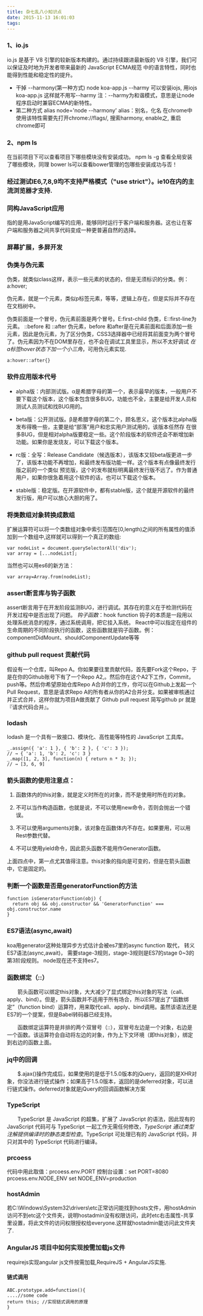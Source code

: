 ```yaml
---
title: 杂七乱八小知识点
date: 2015-11-13 16:01:03
tags: 
---
```

### 1、io.js
io.js 是基于 V8 引擎的较新版本构建的。通过持续跟进最新版的 V8 引擎，我们可以保证及时地为开发者带来最新的 JavaScript ECMA规范 中的语言特性，同时也能得到性能和稳定性的提升。
- 干掉 --harmony(第一种方式)
   node koa-app.js --harmy   可以安装iojs,  用iojs koa-app.js   这样就不用写--harmy
注：--harmy为和谐模式，意思是让node程序启动时兼容ECMA的新特性。
- 第二种方式
alias node='node --harmony'   alias：别名，化名
在chrome中使用该特性需要先打开chrome://flags/, 搜索harmony, enable之, 重启chrome即可
### 2、npm ls
在当前项目下可以查看项目下哪些模块没有安装成功。 npm ls -g  查看全局安装了哪些模块，同理 bower ls可以查看bower管理的包哪些安装成功与否！
### 经过测试IE6,7,8,9均不支持严格模式（"use strict"）。ie10在内的主流浏览器才支持.
### 同构JavaScript应用
指的是用JavaScript编写的应用，能够同时运行于客户端和服务器。这也让在客户端和服务器之间共享代码变成一种更普遍自然的选择。
### 屏幕扩展，多屏开发
### 伪类与伪元素
伪类，就类似class这样，表示一些元素的状态的，但是无须标识的分类。例：a:hover;

伪元素，就是一个元素，类似p标签元素，等等，逻辑上存在，但是实际并不存在在文档树中。

伪类前面是一个冒号，伪元素前面是两个冒号。E:first-child 伪类，E::first-line为元素。
::before 和 ::after 伪元素，before 和after是在元素前面和后面添加一些元素，因此是伪元素，为了区分伪类，CSS3选择器中已经将其前面变为两个冒号了。伪元素因为不在DOM里存在，也不会在调试工具里显示，所以不太好调试
*在a标签hover状态下加一个小三角*，可用伪元素实现.
```
a:hover::after{}
```
### 软件应用版本代号
- alpha版：内部测试版。α是希腊字母的第一个，表示最早的版本，一般用户不要下载这个版本，这个版本包含很多BUG，功能也不全，主要是给开发人员和 测试人员测试和找BUG用的。

- beta版：公开测试版。β是希腊字母的第二个，顾名思义，这个版本比alpha版发布得晚一些，主要是给“部落”用户和忠实用户测试用的，该版本任然存 在很多BUG，但是相对alpha版要稳定一些。这个阶段版本的软件还会不断增加新功能。如果你是发烧友，可以下载这个版本。

- rc版：全写：Release Candidate（候选版本），该版本又较beta版更进一步了，该版本功能不再增加，和最终发布版功能一样。这个版本有点像最终发行版之前的一个类似 预览版，这个的发布就标明离最终发行版不远了。作为普通用户，如果你很急着用这个软件的话，也可以下载这个版本。

- stable版：稳定版。在开源软件中，都有stable版，这个就是开源软件的最终发行版，用户可以放心大胆的用了。
### 将类数组对象转换成数组
扩展运算符可以将一个类数组对象中索引范围在[0,length)之间的所有属性的值添加到一个数组中,这样就可以得到一个真正的数组:
```
var nodeList = document.querySelectorAll('div');
var array = [...nodeList];
```
当然也可以用es6的新方法：
```
var array=Array.from(nodeList);
```
### assert断言库与钩子函数
assert断言用于在开发阶段监测BUG，进行调试。其存在的意义在于检测代码在开发过程中是否出现了问题。
*钩子函数*：hook function  钩子的本质是一段用以处理系统消息的程序，通过系统调用，把它挂入系统。
React中可以指定在组件的生命周期的不同阶段执行的函数，这些函数就是钩子函数。例：componentDidMount、shouldComponentUpdate等等
### github pull request 贡献代码
假设有一个仓库，叫Repo A。你如果要往里贡献代码，首先要Fork这个Repo，于是在你的Github账号下有了一个Repo A2,。然后你在这个A2下工作，Commit，push等。然后你希望原始仓库Repo A合并你的工作，你可以在Github上发起一个Pull Request，意思是请求Repo A的所有者从你的A2合并分支。如果被审核通过并正式合并，这样你就为项目A做贡献了
Github pull request 简写github pr 就是『请求代码合并』。
### lodash
lodash 是一个具有一致接口、模块化、高性能等特性的 JavaScript 工具库。
```
_.assign({ 'a': 1 }, { 'b': 2 }, { 'c': 3 });
// → { 'a': 1, 'b': 2, 'c': 3 }
_.map([1, 2, 3], function(n) { return n * 3; });
// → [3, 6, 9]
```
### 箭头函数的使用注意点：
1. 函数体内的this对象，就是定义时所在的对象，而不是使用时所在的对象。

2. 不可以当作构造函数，也就是说，不可以使用new命令，否则会抛出一个错误。

3. 不可以使用arguments对象，该对象在函数体内不存在。如果要用，可以用Rest参数代替。

4. 不可以使用yield命令，因此箭头函数不能用作Generator函数。

上面四点中，第一点尤其值得注意。this对象的指向是可变的，但是在箭头函数中，它是固定的。
### 判断一个函数是否是generatorFunction的方法
```
function isGeneratorFunction(obj) {
  return obj && obj.constructor && 'GeneratorFunction' === obj.constructor.name
}
```
### ES7语法(async,await)
koa用generator这种处理异步方式估计会被es7里的async function 取代， 转义ES7语法(async,await)， 需要stage-3规则，stage-3规则是ES7的stage 0~3的第3阶段规则。 node现在还不支持es7。
### 函数绑定（::）
　　箭头函数可以绑定this对象，大大减少了显式绑定this对象的写法（call、apply、bind）。但是，箭头函数并不适用于所有场合，所以ES7提出了“函数绑定”（function bind）运算符，用来取代call、apply、bind调用。虽然该语法还是ES7的一个提案，但是Babel转码器已经支持。

　　函数绑定运算符是并排的两个双冒号（::），双冒号左边是一个对象，右边是一个函数。该运算符会自动将左边的对象，作为上下文环境（即this对象），绑定到右边的函数上面。
### jq中的回调
　　$.ajax()操作完成后，如果使用的是低于1.5.0版本的jQuery，返回的是XHR对象，你没法进行链式操作；如果高于1.5.0版本，返回的是deferred对象，可以进行链式操作。deferred对象就是jQuery的回调函数解决方案
### TypeScript
　　TypeScript 是 JavaScript 的超集，扩展了 JavaScript 的语法，因此现有的 JavaScript 代码可与 TypeScript 一起工作无需任何修改，*TypeScript 通过类型注解提供编译时的静态类型检查*。TypeScript 可处理已有的 JavaScript 代码，并只对其中的 TypeScript 代码进行编译。
### prcoess
  代码中用此取值：prcoess.env.PORT         控制台设置：set PORT=8080
  prcoess.env.NODE_ENV    set NODE_ENV=production
### hostAdmin
   若C:\Windows\System32\drivers\etc正常访问能找到hosts文件，用hostAdmin访问不到etc这个文件夹，说明hostadmin没有权限访问，此时etc右击属性-共享里设置，将此文件的访问权限授权给everyone.这样就hostadmin能访问此文件夹了.
### AngularJS 项目中如何实现按需加载js文件
requirejs实现angular js文件按需加载,RequireJS + AngularJS实施.
#### 链式调用
```
ABC.prototype.add=function(){
....//some code
return this; //实现链式调用的原理
}
```


